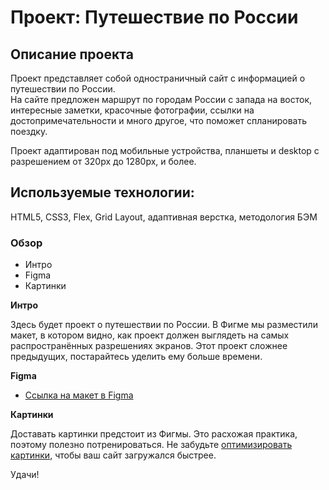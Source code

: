 # Проект: Путешествие по России

## Описание проекта  
Проект представляет собой одностраничный сайт с информацией о путешествии по России.  
На сайте предложен маршрут по городам России с запада на восток, интересные заметки, красочные фотографии, ссылки на достопримечательности и много другое, что поможет спланировать поездку.   

Проект адаптирован под мобильные устройства, планшеты и desktop с разрешением от 320px до 1280px, и более.

## Используемые технологии:  
HTML5, CSS3, Flex, Grid Layout, адаптивная верстка, методология БЭМ


### Обзор
* Интро
* Figma
* Картинки

**Интро**

Здесь будет проект о путешествии по России.
В Фигме мы разместили макет, в котором видно, как проект должен выглядеть на самых распространённых разрешениях экранов.
Этот проект сложнее предыдущих, постарайтесь уделить ему больше времени.

**Figma**

* [Ссылка на макет в Figma](https://www.figma.com/file/5S2WSbEFL6awjVWJ0NWL8Q/Sprint-3_-Russia-_-desktop-mobile?node-id=28503%3A0)

**Картинки**

Доставать картинки предстоит из Фигмы. Это расхожая практика, поэтому полезно потренироваться.
Не забудьте [оптимизировать картинки](https://tinypng.com/), чтобы ваш сайт загружался быстрее.

Удачи!
